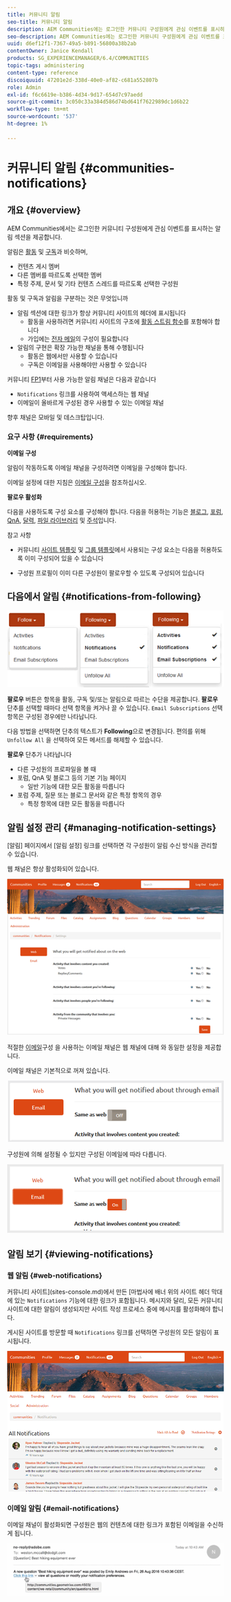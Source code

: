 ```yaml
---
title: 커뮤니티 알림
seo-title: 커뮤니티 알림
description: AEM Communities에는 로그인한 커뮤니티 구성원에게 관심 이벤트를 표시하는 알림이 있습니다
seo-description: AEM Communities에는 로그인한 커뮤니티 구성원에게 관심 이벤트를 표시하는 알림이 있습니다
uuid: d6ef12f1-7367-49a5-b891-56800a38b2ab
contentOwner: Janice Kendall
products: SG_EXPERIENCEMANAGER/6.4/COMMUNITIES
topic-tags: administering
content-type: reference
discoiquuid: 47201e2d-338d-40e0-af82-c681a552807b
role: Admin
exl-id: f6c6619e-b386-4d34-9d17-654d7c97aedd
source-git-commit: 3c050c33a384d586d74bd641f7622989dc1d6b22
workflow-type: tm+mt
source-wordcount: '537'
ht-degree: 1%

---
```


# 커뮤니티 알림 {#communities-notifications}

## 개요 {#overview}

AEM Communities에서는 로그인한 커뮤니티 구성원에게 관심 이벤트를 표시하는 알림 섹션을 제공합니다.

알림은 [활동](essentials-activities.md) 및 [구독](subscriptions.md)과 비슷하며,

* 컨텐츠 게시 멤버
* 다른 멤버를 따르도록 선택한 멤버
* 특정 주제, 문서 및 기타 컨텐츠 스레드를 따르도록 선택한 구성원

활동 및 구독과 알림을 구분하는 것은 무엇입니까

* 알림 섹션에 대한 링크가 항상 커뮤니티 사이트의 헤더에 표시됩니다
   * 활동을 사용하려면 커뮤니티 사이트의 구조에 [활동 스트림 함수](functions.md#activity-stream-function)를 포함해야 합니다
   * 가입에는 [전자 메일](email.md)의 구성이 필요합니다
* 알림의 구현은 확장 가능한 채널을 통해 수행됩니다
   * 활동은 웹에서만 사용할 수 있습니다
   * 구독은 이메일을 사용해야만 사용할 수 있습니다

커뮤니티 [FP1](deploy-communities.md#latestfeaturepack)부터 사용 가능한 알림 채널은 다음과 같습니다

* `Notifications` 링크를 사용하여 액세스하는 웹 채널
* 이메일이 올바르게 구성된 경우 사용할 수 있는 이메일 채널

향후 채널은 모바일 및 데스크탑입니다.

### 요구 사항 {#requirements}

**이메일 구성**

알림이 작동하도록 이메일 채널을 구성하려면 이메일을 구성해야 합니다.

이메일 설정에 대한 지침은 [이메일 구성](analytics.md)을 참조하십시오.

**팔로우 활성화**

다음을 사용하도록 구성 요소를 구성해야 합니다. 다음을 허용하는 기능은 [블로그](blog-feature.md), [포럼](forum.md), [QnA](working-with-qna.md), [달력](calendar.md), [파일 라이브러리](file-library.md) 및 [주석](comments.md)입니다.

참고 사항

* 커뮤니티 [사이트 템플릿](sites.md) 및 [그룹 템플릿](tools-groups.md)에서 사용되는 구성 요소는 다음을 허용하도록 이미 구성되어 있을 수 있습니다

* 구성원 프로필이 이미 다른 구성원이 팔로우할 수 있도록 구성되어 있습니다

## 다음에서 알림 {#notifications-from-following}

![chlimage_1-254](assets/chlimage_1-254.png)

**팔로우** 버튼은 항목을 활동, 구독 및/또는 알림으로 따르는 수단을 제공합니다. **팔로우** 단추를 선택할 때마다 선택 항목을 켜거나 끌 수 있습니다. `Email Subscriptions` 선택 항목은 구성된 경우에만 나타납니다.

다음 방법을 선택하면 단추의 텍스트가 **Following**&#x200B;으로 변경됩니다. 편의를 위해 `Unfollow All` 을 선택하여 모든 메서드를 해제할 수 있습니다.

**팔로우** 단추가 나타납니다

* 다른 구성원의 프로파일을 볼 때
* 포럼, QnA 및 블로그 등의 기본 기능 페이지
   * 일반 기능에 대한 모든 활동을 따릅니다
* 포럼 주제, 질문 또는 블로그 문서와 같은 특정 항목의 경우
   * 특정 항목에 대한 모든 활동을 따릅니다

## 알림 설정 관리 {#managing-notification-settings}

[알림] 페이지에서 [알림 설정] 링크를 선택하면 각 구성원이 알림 수신 방식을 관리할 수 있습니다.

웹 채널은 항상 활성화되어 있습니다.

![chlimage_1-255](assets/chlimage_1-255.png)

적절한 [이메일](email.md)구성 을 사용하는 이메일 채널은 웹 채널에 대해 와 동일한 설정을 제공합니다.

이메일 채널은 기본적으로 꺼져 있습니다.

![chlimage_1-256](assets/chlimage_1-256.png)

구성원에 의해 설정될 수 있지만 구성된 이메일에 따라 다릅니다.

![chlimage_1-257](assets/chlimage_1-257.png)

## 알림 보기 {#viewing-notifications}

### 웹 알림 {#web-notifications}

커뮤니티 사이트](sites-console.md)에서 만든 [마법사에 배너 위의 사이트 헤더 막대에 있는 `Notifications` 기능에 대한 링크가 포함됩니다. 메시지와 달리, 모든 커뮤니티 사이트에 대한 알림이 생성되지만 사이트 작성 프로세스 중에 메시지를 활성화해야 합니다.

게시된 사이트를 방문할 때 `Notifications` 링크를 선택하면 구성원의 모든 알림이 표시됩니다.

![chlimage_1-258](assets/chlimage_1-258.png)

### 이메일 알림 {#email-notifications}

이메일 채널이 활성화되면 구성원은 웹의 컨텐츠에 대한 링크가 포함된 이메일을 수신하게 됩니다.

![chlimage_1-259](assets/chlimage_1-259.png)
